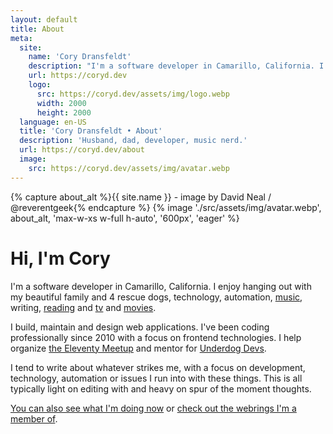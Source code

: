 ```yaml
---
layout: default
title: About
meta:
  site:
    name: 'Cory Dransfeldt'
    description: "I'm a software developer in Camarillo, California. I enjoy hanging out with my beautiful family and 4 rescue dogs, technology, automation, music, writing, reading and tv and movies."
    url: https://coryd.dev
    logo:
      src: https://coryd.dev/assets/img/logo.webp
      width: 2000
      height: 2000
  language: en-US
  title: 'Cory Dransfeldt • About'
  description: 'Husband, dad, developer, music nerd.'
  url: https://coryd.dev/about
  image:
    src: https://coryd.dev/assets/img/avatar.webp
---
```

<div class="flex items-center justify-center w-full not-prose mb-6">
  <div class="border border-teal-700 dark:border-teal-300 bg-white rounded-full overflow-hidden p-4">
    {% capture about_alt %}{{ site.name }} - image by David Neal / @reverentgeek{% endcapture %}
    {% image './src/assets/img/avatar.webp', about_alt, 'max-w-xs w-full h-auto', '600px', 'eager' %}
  </div>
</div>
<h1 class="text-xxl font-black -leading-tight tracking-normal dark:text-gray-200 md:text-3xl text-center">Hi, I'm Cory</h1>

I'm a software developer in Camarillo, California. I enjoy hanging out with my beautiful family and 4 rescue dogs, technology, automation, <a href="https://www.last.fm/user/cdrn_" rel="noopener noreferrer">music</a>, writing, <a href="https://www.goodreads.com/user/show/168570560-cory-dransfeldt" rel="noopener noreferrer">reading</a> and <a href="https://trakt.tv/users/cdransf" rel="noopener noreferrer">tv</a> and <a href="https://letterboxd.com/cdme" rel="noopener noreferrer">movies</a>.

I build, maintain and design web applications. I've been coding professionally since 2010 with a focus on frontend technologies. I help organize [the Eleventy Meetup](https://11tymeetup.dev) and mentor for [Underdog Devs](https://www.underdogdevs.org).

I tend to write about whatever strikes me, with a focus on development, technology, automation or issues I run into with these things. This is all typically light on editing with and heavy on spur of the moment thoughts.

[You can also see what I'm doing now](/now) or [check out the webrings I'm a member of](/webrings).
